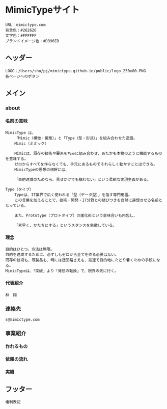 # MimicTypeサイト
    URL：mimictype.com
    背景色：#262626
    文字色：#FFFFFF
    ブランドイメージ色：#D396ED

## ヘッダー
    LOGO：/Users/sho/pj/mimictype.github.io/public/logo_250x80.PNG
    各ページへのボタン

## メイン

### about
#### 名前の意味
	MimicType は、
		「Mimic（模倣・擬態）」と「Type（型・形式）」を組み合わせた造語。
		Mimic（ミミック）

		Mimicは、既存の技術や要素を巧みに組み合わせ、あたかも本物のように機能するものを意味する。
		ゼロからすべてを作らなくても、手元にあるものでそれらしく動かすことはできる。
		MimicTypeの思想の根幹には、

		「目的達成のためなら、見せかけでも構わない」という柔軟な実現主義がある。

	Type（タイプ）
		Typeは、IT業界で広く使われる「型（データ型）」を指す専門用語。
		この言葉を加えることで、技術・開発・IT分野との結びつきを自然に連想させる名前となっている。

		また、Prototype（プロトタイプ）の進化形という意味合いも内包し、

		「素早く、かたちにする」というスタンスを象徴している。

#### 理念
	目的はひとつ。方法は無限。
	目的を達成するために、必ずしもゼロから全てを作る必要はない。
	既存の技術も、既製品も、時には迂回路さえも、最速で目的地にたどり着くための手段になる。
	MimicTypeは、「突破」より「発想の転換」で、限界の先に行く。

#### 代表紹介
    林　翔

### 連絡先
    s@mimictype.com

### 事業紹介
#### 作れるもの
#### 依頼の流れ
#### 実績

## フッター
	権利表記
